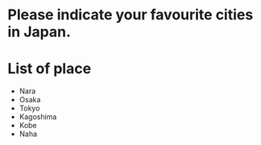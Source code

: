 # Please indicate your favourite cities in Japan.

# List of place
- Nara
- Osaka
- Tokyo
- Kagoshima
- Kobe
- Naha
